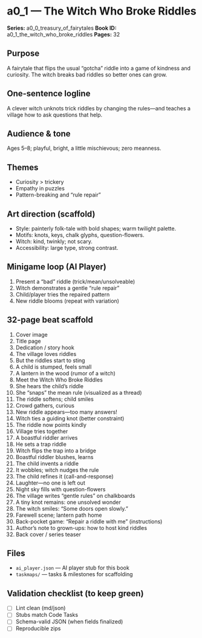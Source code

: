 <!-- C:\Users\Admin\picture_books_ai_1\a0_0_treasury_of_fairytales\a0_1_the_witch_who_broke_riddles\README.md -->

# a0_1 — The Witch Who Broke Riddles

**Series:** a0_0_treasury_of_fairytales
**Book ID:** a0_1_the_witch_who_broke_riddles
**Pages:** 32

## Purpose
A fairytale that flips the usual “gotcha” riddle into a game of kindness and curiosity. The witch breaks bad riddles so better ones can grow.

## One-sentence logline
A clever witch unknots trick riddles by changing the rules—and teaches a village how to ask questions that help.

## Audience & tone
Ages 5–8; playful, bright, a little mischievous; zero meanness.

## Themes
- Curiosity > trickery
- Empathy in puzzles
- Pattern-breaking and “rule repair”

## Art direction (scaffold)
- Style: painterly folk-tale with bold shapes; warm twilight palette.
- Motifs: knots, keys, chalk glyphs, question-flowers.
- Witch: kind, twinkly; not scary.
- Accessibility: large type, strong contrast.

## Minigame loop (AI Player)
1) Present a “bad” riddle (trick/mean/unsolveable)
2) Witch demonstrates a gentle “rule repair”
3) Child/player tries the repaired pattern
4) New riddle blooms (repeat with variation)

## 32-page beat scaffold
1. Cover image
2. Title page
3. Dedication / story hook
4. The village loves riddles
5. But the riddles start to sting
6. A child is stumped, feels small
7. A lantern in the wood (rumor of a witch)
8. Meet the Witch Who Broke Riddles
9. She hears the child’s riddle
10. She “snaps” the mean rule (visualized as a thread)
11. The riddle softens; child smiles
12. Crowd gathers, curious
13. New riddle appears—too many answers!
14. Witch ties a guiding knot (better constraint)
15. The riddle now points kindly
16. Village tries together
17. A boastful riddler arrives
18. He sets a trap riddle
19. Witch flips the trap into a bridge
20. Boastful riddler blushes, learns
21. The child invents a riddle
22. It wobbles; witch nudges the rule
23. The child refines it (call-and-response)
24. Laughter—no one is left out
25. Night sky fills with question-flowers
26. The village writes “gentle rules” on chalkboards
27. A tiny knot remains: one unsolved wonder
28. The witch smiles: “Some doors open slowly.”
29. Farewell scene; lantern path home
30. Back-pocket game: “Repair a riddle with me” (instructions)
31. Author’s note to grown-ups: how to host kind riddles
32. Back cover / series teaser

## Files
- `ai_player.json` — AI player stub for this book
- `taskmaps/` — tasks & milestones for scaffolding

## Validation checklist (to keep green)
- [ ] Lint clean (md/json)
- [ ] Stubs match Code Tasks
- [ ] Schema-valid JSON (when fields finalized)
- [ ] Reproducible zips
